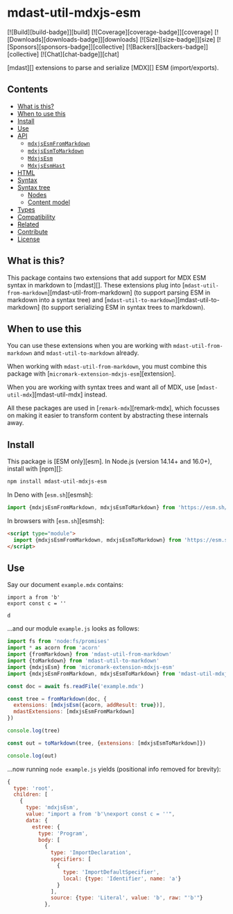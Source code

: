 # mdast-util-mdxjs-esm

[![Build][build-badge]][build]
[![Coverage][coverage-badge]][coverage]
[![Downloads][downloads-badge]][downloads]
[![Size][size-badge]][size]
[![Sponsors][sponsors-badge]][collective]
[![Backers][backers-badge]][collective]
[![Chat][chat-badge]][chat]

[mdast][] extensions to parse and serialize [MDX][] ESM (import/exports).

## Contents

*   [What is this?](#what-is-this)
*   [When to use this](#when-to-use-this)
*   [Install](#install)
*   [Use](#use)
*   [API](#api)
    *   [`mdxjsEsmFromMarkdown`](#mdxjsesmfrommarkdown)
    *   [`mdxjsEsmToMarkdown`](#mdxjsesmtomarkdown)
    *   [`MdxjsEsm`](#mdxjsesm)
    *   [`MdxjsEsmHast`](#mdxjsesmhast)
*   [HTML](#html)
*   [Syntax](#syntax)
*   [Syntax tree](#syntax-tree)
    *   [Nodes](#nodes)
    *   [Content model](#content-model)
*   [Types](#types)
*   [Compatibility](#compatibility)
*   [Related](#related)
*   [Contribute](#contribute)
*   [License](#license)

## What is this?

This package contains two extensions that add support for MDX ESM syntax in
markdown to [mdast][].
These extensions plug into
[`mdast-util-from-markdown`][mdast-util-from-markdown] (to support parsing
ESM in markdown into a syntax tree) and
[`mdast-util-to-markdown`][mdast-util-to-markdown] (to support serializing
ESM in syntax trees to markdown).

## When to use this

You can use these extensions when you are working with
`mdast-util-from-markdown` and `mdast-util-to-markdown` already.

When working with `mdast-util-from-markdown`, you must combine this package
with [`micromark-extension-mdxjs-esm`][extension].

When you are working with syntax trees and want all of MDX, use
[`mdast-util-mdx`][mdast-util-mdx] instead.

All these packages are used in [`remark-mdx`][remark-mdx], which
focusses on making it easier to transform content by abstracting these
internals away.

## Install

This package is [ESM only][esm].
In Node.js (version 14.14+ and 16.0+), install with [npm][]:

```sh
npm install mdast-util-mdxjs-esm
```

In Deno with [`esm.sh`][esmsh]:

```js
import {mdxjsEsmFromMarkdown, mdxjsEsmToMarkdown} from 'https://esm.sh/mdast-util-mdxjs-esm@1'
```

In browsers with [`esm.sh`][esmsh]:

```html
<script type="module">
  import {mdxjsEsmFromMarkdown, mdxjsEsmToMarkdown} from 'https://esm.sh/mdast-util-mdxjs-esm@1?bundle'
</script>
```

## Use

Say our document `example.mdx` contains:

```mdx
import a from 'b'
export const c = ''

d
```

…and our module `example.js` looks as follows:

```js
import fs from 'node:fs/promises'
import * as acorn from 'acorn'
import {fromMarkdown} from 'mdast-util-from-markdown'
import {toMarkdown} from 'mdast-util-to-markdown'
import {mdxjsEsm} from 'micromark-extension-mdxjs-esm'
import {mdxjsEsmFromMarkdown, mdxjsEsmToMarkdown} from 'mdast-util-mdxjs-esm'

const doc = await fs.readFile('example.mdx')

const tree = fromMarkdown(doc, {
  extensions: [mdxjsEsm({acorn, addResult: true})],
  mdastExtensions: [mdxjsEsmFromMarkdown]
})

console.log(tree)

const out = toMarkdown(tree, {extensions: [mdxjsEsmToMarkdown]})

console.log(out)
```

…now running `node example.js` yields (positional info removed for brevity):

```js
{
  type: 'root',
  children: [
    {
      type: 'mdxjsEsm',
      value: "import a from 'b'\nexport const c = ''",
      data: {
        estree: {
          type: 'Program',
          body: [
            {
              type: 'ImportDeclaration',
              specifiers: [
                {
                  type: 'ImportDefaultSpecifier',
                  local: {type: 'Identifier', name: 'a'}
                }
              ],
              source: {type: 'Literal', value: 'b', raw: "'b'"}
            },